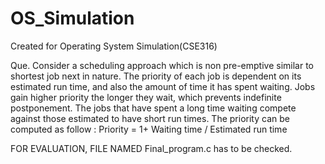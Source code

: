 # OS_Simulation
Created for Operating System Simulation(CSE316)

Que. Consider a scheduling approach which is non pre-emptive similar to shortest job next in nature. The priority of each job is dependent on its estimated run time, and also the amount of time it has spent waiting. Jobs gain higher priority the longer they wait, which prevents indefinite postponement. The jobs that have spent a long time waiting compete against those estimated to have short run times. The priority can be computed as follow :
                  Priority = 1+ Waiting time / Estimated run time



FOR EVALUATION, FILE NAMED Final_program.c has to be checked.
